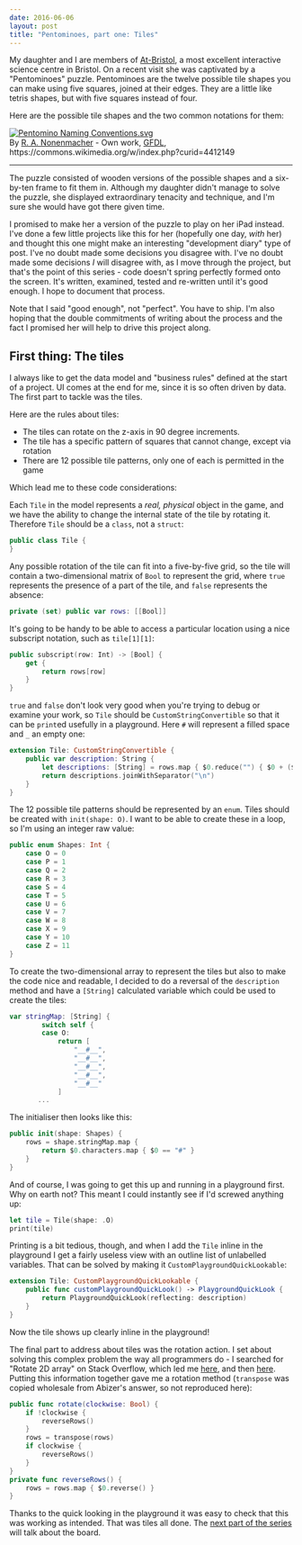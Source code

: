 ```yaml
--- 
date: 2016-06-06
layout: post
title: "Pentominoes, part one: Tiles"
--- 
```

My daughter and I are members of [At-Bristol](https://www.at-bristol.org.uk), a most excellent interactive science centre in Bristol. On a recent visit she was captivated by a "Pentominoes" puzzle. Pentominoes are the twelve possible tile shapes you can make using five squares, joined at their edges. They are a little like tetris shapes, but with five squares instead of four.

<!--more-->

Here are the possible tile shapes and the two common notations for them:

<p><a href="https://commons.wikimedia.org/wiki/File:Pentomino_Naming_Conventions.svg#/media/File:Pentomino_Naming_Conventions.svg"><img src="https://upload.wikimedia.org/wikipedia/commons/thumb/6/69/Pentomino_Naming_Conventions.svg/1200px-Pentomino_Naming_Conventions.svg.png" alt="Pentomino Naming Conventions.svg"></a><br>By <a href="//commons.wikimedia.org/wiki/User:Nonenmac" title="User:Nonenmac">R. A. Nonenmacher</a> - <span class="int-own-work" lang="en">Own work</span>, <a href="http://www.gnu.org/copyleft/fdl.html" title="GNU Free Documentation License">GFDL</a>, https://commons.wikimedia.org/w/index.php?curid=4412149</p>

---

The puzzle consisted of wooden versions of the possible shapes and a six-by-ten frame to fit them in. Although my daughter didn't manage to solve the puzzle, she displayed extraordinary tenacity and technique, and I'm sure she would have got there given time. 

I promised to make her a version of the puzzle to play on her iPad instead. I've done a few little projects like this for her (hopefully one day, _with_ her) and thought this one might make an interesting "development diary" type of post. I've no doubt made some decisions you disagree with. I've no doubt made some decisions _I_ will disagree with, as I move through the project, but that's the point of this series - code doesn't spring perfectly formed onto the screen. It's written, examined, tested and re-written until it's good enough. I hope to document that process. 

Note that I said "good enough", not "perfect". You have to ship. I'm also hoping that the double commitments of writing about the process and the fact I promised her will help to drive this project along. 

## First thing: The tiles

I always like to get the data model and "business rules" defined at the start of a project. UI comes at the end for me, since it is so often driven by data. The first part to tackle was the tiles. 

Here are the rules about tiles: 

- The tiles can rotate on the z-axis in 90 degree increments. 
- The tile has a specific pattern of squares that cannot change, except via rotation
- There are 12 possible tile patterns, only one of each is permitted in the game

Which lead me to these code considerations:

Each `Tile` in the model represents a _real, physical_ object in the game, and we have the ability to change the internal state of the tile by rotating it. Therefore `Tile` should be a `class`, not a `struct`:

```swift
public class Tile {
}
```

Any possible rotation of the tile can fit into a five-by-five grid, so the tile will contain a two-dimensional matrix of `Bool` to represent the grid, where `true` represents the presence of a part of the tile, and `false` represents the absence:

```swift
private (set) public var rows: [[Bool]]
```

It's going to be handy to be able to access a particular location using a nice subscript notation, such as `tile[1][1]`:

```swift
public subscript(row: Int) -> [Bool] {
	get {
		return rows[row]
	}
}
```

`true` and `false` don't look very good when you're trying to debug or examine your work, so `Tile` should be `CustomStringConvertible` so that it can be `print`ed usefully in a playground. Here `#` will represent a filled space and `_` an empty one:

```swift
extension Tile: CustomStringConvertible {
    public var description: String {
        let descriptions: [String] = rows.map { $0.reduce("") { $0 + ($1 ? "#" : "_") } }
        return descriptions.joinWithSeparator("\n")
    }
}
```

The 12 possible tile patterns should be represented by an `enum`. Tiles should be created with `init(shape: O)`. I want to be able to create these in a loop, so I'm using an integer raw value:

```swift
public enum Shapes: Int {
    case O = 0
    case P = 1
    case Q = 2
    case R = 3
    case S = 4
    case T = 5
    case U = 6
    case V = 7
    case W = 8
    case X = 9
    case Y = 10
    case Z = 11
}
```

To create the two-dimensional array to represent the tiles but also to make the code nice and readable, I decided to do a reversal of the `description` method and have a `[String]` calculated variable which could be used to create the tiles:

```swift
var stringMap: [String] {
        switch self {
        case O:
            return [
                "__#__",
                "__#__",
                "__#__",
                "__#__",
                "__#__"
            ]
       ...
```

The initialiser then looks like this:

```swift
public init(shape: Shapes) {
    rows = shape.stringMap.map {
        return $0.characters.map { $0 == "#" }
    }
}
```

And of course, I was going to get this up and running in a playground first. Why on earth not? This meant I could instantly see if I'd screwed anything up: 

```swift
let tile = Tile(shape: .O)
print(tile)
```

Printing is a bit tedious, though, and when I add the `Tile` inline in the playground I get a fairly useless view with an outline list of unlabelled variables. That can be solved by making it `CustomPlaygroundQuickLookable`: 

```swift
extension Tile: CustomPlaygroundQuickLookable {
    public func customPlaygroundQuickLook() -> PlaygroundQuickLook {
        return PlaygroundQuickLook(reflecting: description)
    }
}
```

Now the tile shows up clearly inline in the playground!

The final part to address about tiles was the rotation action. I set about solving this complex problem the way all programmers do - I searched for "Rotate 2D array" on Stack Overflow, which led me [here](http://stackoverflow.com/a/8664879/852828), and then [here](http://stackoverflow.com/a/32922962/852828). Putting this information together gave me a rotation method (`transpose` was copied wholesale from Abizer's answer, so not reproduced here): 

```swift
public func rotate(clockwise: Bool) {  
    if !clockwise {
        reverseRows()
    }
    rows = transpose(rows)
    if clockwise {
        reverseRows()
    }
}
private func reverseRows() {
    rows = rows.map { $0.reverse() }
}
```

Thanks to the quick looking in the playground it was easy to check that this was working as intended. That was tiles all done. The [next part of the series](http://commandshift.co.uk/blog/2016/06/08/pentominoes-part-two/) will talk about the board.